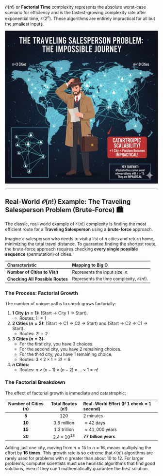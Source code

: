  $\mathcal{O}(n!)$ or **Factorial Time** complexity represents the absolute worst-case scenario for efficiency and is the fastest-growing complexity rate after exponential time, $\mathcal{O}(2^n)$. These algorithms are entirely impractical for all but the smallest inputs.

![](https://github.com/TechCraft-By-Subrata/JavaScript-DSA/blob/main/images/travelling_salesperson.jpg)
***

## Real-World $\mathcal{O}(n!)$ Example: The Traveling Salesperson Problem (Brute-Force) 🏙️

The classic, real-world example of $\mathcal{O}(n!)$ complexity is finding the most efficient route for a **Traveling Salesperson** using a **brute-force** approach.

Imagine a salesperson who needs to visit a list of $n$ cities and return home, minimizing the total travel distance. To guarantee finding the shortest route, the brute-force approach requires checking **every single possible sequence** (permutation) of cities.

| Characteristic | Mapping to Big O |
| :--- | :--- |
| **Number of Cities to Visit** | Represents the input size, $n$. |
| **Checking All Possible Routes** | Represents the time complexity, $\mathcal{O}(n!)$. |

### The Process: Factorial Growth

The number of unique paths to check grows factorially:

1.  **1 City ($n=1$):** (Start $\rightarrow$ City 1 $\rightarrow$ Start).
    * Routes: $1! = 1$
2.  **2 Cities ($n=2$):** (Start $\rightarrow$ C1 $\rightarrow$ C2 $\rightarrow$ Start) and (Start $\rightarrow$ C2 $\rightarrow$ C1 $\rightarrow$ Start).
    * Routes: $2! = 2$
3.  **3 Cities ($n=3$):**
    * For the first city, you have 3 choices.
    * For the second city, you have 2 remaining choices.
    * For the third city, you have 1 remaining choice.
    * Routes: $3 \times 2 \times 1 = 3! = 6$
4.  **$n$ Cities:**
    * Routes: $n \times (n-1) \times (n-2) \times \dots \times 1 = n!$

### The Factorial Breakdown

The effect of factorial growth is immediate and catastrophic:

| Number of Cities ($n$) | Total Routes ($n!$) | Real-World Effort (If 1 check = 1 second) |
| :---: | :---: | :--- |
| **5** | 120 | 2 minutes |
| **10** | $3.6$ million | $\approx 42$ days |
| **15** | $1.3$ trillion | $\approx 41,000$ years |
| **20** | $2.4 \times 10^{18}$ | **77 billion years** |

Adding just one city, moving from $n=15$ to $n=16$, means multiplying the effort by **16 times**. This growth rate is so extreme that $\mathcal{O}(n!)$ algorithms are rarely used for problems with $n$ greater than about 10 to 12. For larger problems, computer scientists must use heuristic algorithms that find *good* solutions, even if they can't mathematically guarantee the *best* solution. 
